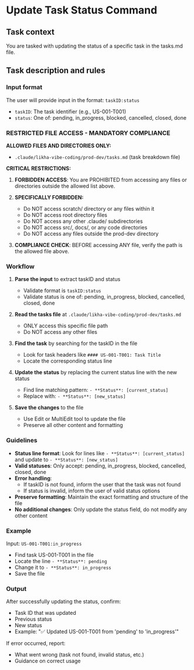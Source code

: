 # Update Task Status Command

## Task context

You are tasked with updating the status of a specific task in the tasks.md file.

## Task description and rules

### Input format

The user will provide input in the format: `taskID:status`
- `taskID`: The task identifier (e.g., US-001-T001)
- `status`: One of: pending, in_progress, blocked, cancelled, closed, done

### RESTRICTED FILE ACCESS - MANDATORY COMPLIANCE

**ALLOWED FILES AND DIRECTORIES ONLY:**

- `.claude/likha-vibe-coding/prod-dev/tasks.md` (task breakdown file)

**CRITICAL RESTRICTIONS:**

1. **FORBIDDEN ACCESS**: You are PROHIBITED from accessing any files or directories outside the allowed list above.

2. **SPECIFICALLY FORBIDDEN:**
   - Do NOT access scratch/ directory or any files within it
   - Do NOT access root directory files
   - Do NOT access any other .claude/ subdirectories
   - Do NOT access src/, docs/, or any code directories
   - Do NOT access any files outside the prod-dev directory

3. **COMPLIANCE CHECK**: BEFORE accessing ANY file, verify the path is the allowed file above.

### Workflow

1. **Parse the input** to extract taskID and status
   - Validate format is `taskID:status`
   - Validate status is one of: pending, in_progress, blocked, cancelled, closed, done

2. **Read the tasks file** at `.claude/likha-vibe-coding/prod-dev/tasks.md`
   - ONLY access this specific file path
   - Do NOT access any other files

3. **Find the task** by searching for the taskID in the file
   - Look for task headers like `#### US-001-T001: Task Title`
   - Locate the corresponding status line

4. **Update the status** by replacing the current status line with the new status
   - Find line matching pattern: `- **Status**: [current_status]`
   - Replace with: `- **Status**: [new_status]`

5. **Save the changes** to the file
   - Use Edit or MultiEdit tool to update the file
   - Preserve all other content and formatting

### Guidelines

- **Status line format**: Look for lines like `- **Status**: [current_status]` and update to `- **Status**: [new_status]`
- **Valid statuses**: Only accept: pending, in_progress, blocked, cancelled, closed, done
- **Error handling**: 
  - If taskID is not found, inform the user that the task was not found
  - If status is invalid, inform the user of valid status options
- **Preserve formatting**: Maintain the exact formatting and structure of the file
- **No additional changes**: Only update the status field, do not modify any other content

### Example

Input: `US-001-T001:in_progress`
- Find task US-001-T001 in the file
- Locate the line `- **Status**: pending`
- Change it to `- **Status**: in_progress`
- Save the file

### Output

After successfully updating the status, confirm:
- Task ID that was updated
- Previous status
- New status
- Example: "✅ Updated US-001-T001 from 'pending' to 'in_progress'"

If error occurred, report:
- What went wrong (task not found, invalid status, etc.)
- Guidance on correct usage